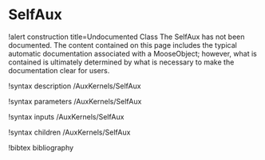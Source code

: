 <!-- MOOSE Documentation Stub: Remove this when content is added. -->

# SelfAux

!alert construction title=Undocumented Class
The SelfAux has not been documented. The content contained on this page includes the
typical automatic documentation associated with a MooseObject; however, what is contained is
ultimately determined by what is necessary to make the documentation clear for users.

!syntax description /AuxKernels/SelfAux

!syntax parameters /AuxKernels/SelfAux

!syntax inputs /AuxKernels/SelfAux

!syntax children /AuxKernels/SelfAux

!bibtex bibliography

